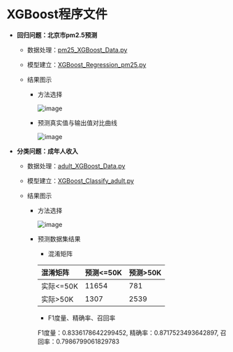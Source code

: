 # XGBoost程序文件

  + **回归问题：北京市pm2.5预测**
  
     + 数据处理：[pm25_XGBoost_Data.py](https://github.com/Anfany/Machine-Learning-for-Beginner-by-Python3/blob/master/Boosting/XGBoost/pm25_XGBoost_Data.py)
     
     + 模型建立：[XGBoost_Regression_pm25.py](https://github.com/Anfany/Machine-Learning-for-Beginner-by-Python3/blob/master/Boosting/XGBoost/XGBoost_Regression_pm25.py)
     
     + 结果图示
     
         * 方法选择
       
           ![image](https://github.com/Anfany/Machine-Learning-for-Beginner-by-Python3/blob/master/Boosting/XGBoost/xgboost_pm25.jpg) 
  
        * 预测真实值与输出值对比曲线 
     
           ![image](https://github.com/Anfany/Machine-Learning-for-Beginner-by-Python3/blob/master/Boosting/XGBoost/duibi_xgb.jpg)
         
 
  
  + **分类问题：成年人收入**
    
     + 数据处理：[adult_XGBoost_Data.py](https://github.com/Anfany/Machine-Learning-for-Beginner-by-Python3/blob/master/Boosting/XGBoost/adult_XGBoost_Data.py)
     
     + 模型建立：[XGBoost_Classify_adult.py](https://github.com/Anfany/Machine-Learning-for-Beginner-by-Python3/blob/master/Boosting/XGBoost/XGBoost_Classify_adult.py)
     
     + 结果图示
     
         * 方法选择
       
           ![image](https://github.com/Anfany/Machine-Learning-for-Beginner-by-Python3/blob/master/Boosting/XGBoost/xgboost_adult.jpg) 
  
        * 预测数据集结果
        
           * 混淆矩阵
   
           |  混淆矩阵 | 预测<=50K | 预测>50K |
           |:-------|:-------|:-------|
           | 实际<=50K |   11654 |   781   |
           |  实际>50K |    1307 |   2539  |

           
           * F1度量、精确率、召回率
           
           F1度量：0.8336178642299452, 精确率：0.8717523493642897, 召回率：0.7986799061829783
